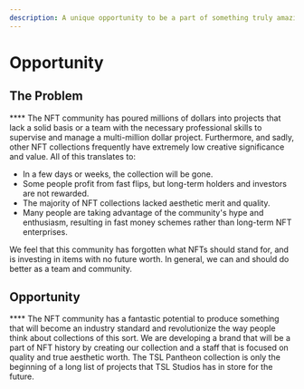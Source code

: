 ```yaml
---
description: A unique opportunity to be a part of something truly amazing!
---
```


# Opportunity

## **The Problem**

&#x20;    ****     The NFT community has poured millions of dollars into projects that lack a solid basis or a team with the necessary professional skills to supervise and manage a multi-million dollar project. Furthermore, and sadly, other NFT collections frequently have extremely low creative significance and value. All of this translates to:

* In a few days or weeks, the collection will be gone.
* Some people profit from fast flips, but long-term holders and investors are not rewarded.
* The majority of NFT collections lacked aesthetic merit and quality.
* Many people are taking advantage of the community's hype and enthusiasm, resulting in fast money schemes rather than long-term NFT enterprises.

&#x20;    We feel that this community has forgotten what NFTs should stand for, and is investing in items with no future worth. In general, we can and should do better as a team and community.



## **Opportunity**

&#x20;    ****     The NFT community has a fantastic potential to produce something that will become an industry standard and revolutionize the way people think about collections of this sort. We are developing a brand that will be a part of NFT history by creating our collection and a staff that is focused on quality and true aesthetic worth. The TSL Pantheon collection is only the beginning of a long list of projects that TSL Studios has in store for the future.
